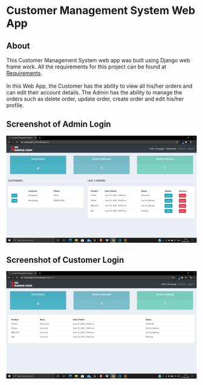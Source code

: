 # Customer Management System Web App
## About
This Customer Management System web app was built using Django web frame work. All the requirements for this project can be found at [Requirements](https://github.com/venugopalkadamba/Customer_Management_Platform-CRM/blob/master/requirements.txt).<br>
<br>
In this Web App, the Customer has the ability to view all his/her orders and can edit their account details. The Admin has the ability to manage the orders such as delete order, update order, create order and edit his/her profile.
## Screenshot of Admin Login
![alt text](https://github.com/venugopalkadamba/Customer_Management_Platform-CRM/blob/master/Admin_Screenshot.png)
## Screenshot of Customer Login
![alt text](https://github.com/venugopalkadamba/Customer_Management_Platform-CRM/blob/master/Customer_Screenshot.png)
